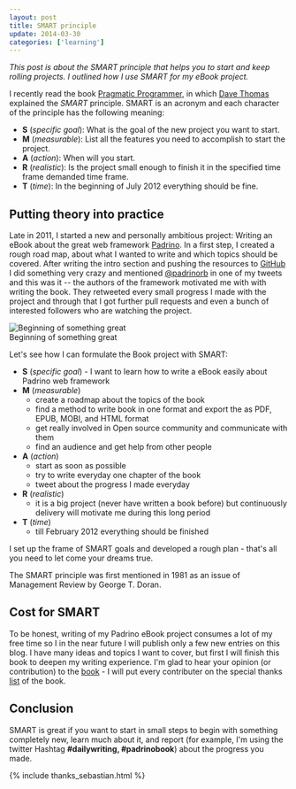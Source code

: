 ```yaml
---
layout: post
title: SMART principle
update: 2014-03-30
categories: ['learning']
---
```


*This post is about the SMART principle that helps you to start and keep rolling projects. I outlined how I use SMART
for my eBook project.*


I recently read the book [Pragmatic Programmer](http://pragprog.com/the-pragmatic-programmer), in which [Dave
Thomas](http://en.wikipedia.org/wiki/Dave_Thomas_programmer) explained the *SMART* principle. SMART is an acronym and
each character of the principle has the following meaning:

- **S** (*specific goal*): What is the goal of the new project you want to start.
- **M** (*measurable*): List all the features you need to accomplish to start the project.
- **A** (*action*):  When will you start.
- **R** (*realistic*): Is the project small enough to finish it in the specified time frame demanded time frame.
- **T** (*time*): In the beginning of July 2012 everything should be fine.


## Putting theory into practice

Late in 2011, I started a new and personally ambitious project: Writing an eBook about the great web framework
[Padrino](http://www.padrinorb.com/ "Padrino"). In a first step, I created a rough road map, about what I wanted to
write and which topics should be covered. After writing the intro section and pushing the resources to
[GitHub](https://github.com/matthias-guenther/padrino-book "GitHub") I did something very crazy and mentioned
[@padrinorb](https://twitter.com/padrinorb) in one of my tweets and this was it -- the authors of the framework
motivated me with with writing the book. They retweeted every small progress I made with the project and through
that I got further pull requests and even a bunch of interested followers who are watching the project.

<img src="https://img.skitch.com/20111105-d9cjedpatps5wch3g5bbi6u1km.jpg" class="center" alt="Beginning of something great"/>

<div class="caption">Beginning of something great</div>

Let's see how I can formulate the Book project with SMART:


- **S** (*specific goal*) - I want to learn how to write a eBook easily about Padrino web framework
- **M** (*measurable*)
  - create a roadmap about the topics of the book
  - find a method to write book in one format and export the as PDF, EPUB, MOBI, and HTML format
  - get really involved in Open source community and communicate with them
  - find an audience and get help from other people
- **A** (*action*)
  - start as soon as possible
  - try to write everyday one chapter of the book
  - tweet about the progress I made everyday
- **R** (*realistic*)
  - it is a big project (never have written a book before) but continuously delivery will motivate me during this long
    period
- **T** (*time*)
  - till February 2012 everything should be finished


I set up the frame of SMART goals and developed a rough plan - that's all you need to let come your dreams true.

The SMART principle was first mentioned in 1981 as an issue of Management Review by George T. Doran.


## Cost for SMART

To be honest, writing of my Padrino eBook project consumes a lot of my free time so I in the near future I will publish
only a few new entries on this blog. I have many ideas and topics I want to cover, but first I will finish this book to
deepen my writing experience. I'm glad to hear your opinion (or contribution) to the
[book](https://github.com/matthias-guenther/padrino-book) - I will put every contributer on the special thanks
[list](https://github.com/matthias-guenther/padrino-book/blob/master/README.md) of the book.


## Conclusion

SMART is great if you want to start in small steps to begin with something completely new, learn much about it, and
report (for example, I'm using the twitter Hashtag **#dailywriting, #padrinobook**) about the progress you made.

{% include thanks_sebastian.html %}

